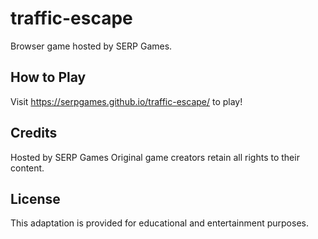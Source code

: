 # traffic-escape

Browser game hosted by SERP Games.

## How to Play

Visit https://serpgames.github.io/traffic-escape/ to play!

## Credits

Hosted by SERP Games
Original game creators retain all rights to their content.

## License

This adaptation is provided for educational and entertainment purposes.
